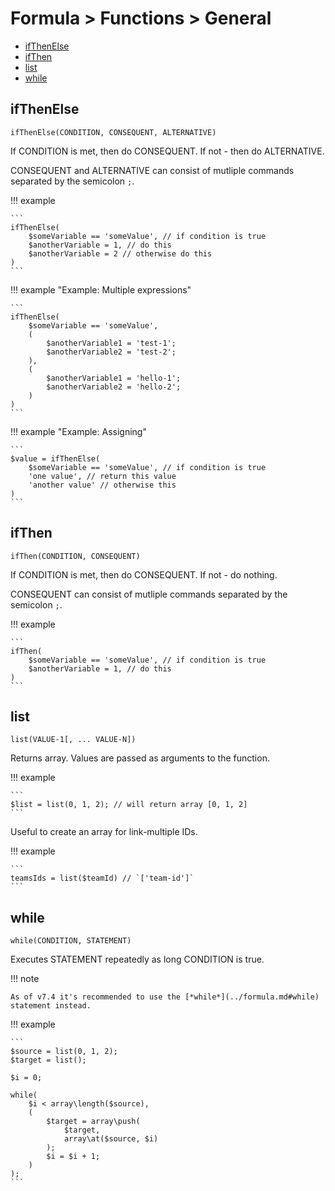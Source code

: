 # Formula > Functions > General

* [ifThenElse](#ifthenelse)
* [ifThen](#ifthen)
* [list](#list)
* [while](#while)

## ifThenElse

`ifThenElse(CONDITION, CONSEQUENT, ALTERNATIVE)`

If CONDITION is met, then do CONSEQUENT. If not - then do ALTERNATIVE.

CONSEQUENT and ALTERNATIVE can consist of mutliple commands separated by the semicolon `;`.

!!! example

    ```
    ifThenElse(
        $someVariable == 'someValue', // if condition is true
        $anotherVariable = 1, // do this
        $anotherVariable = 2 // otherwise do this
    )
    ```

!!! example "Example: Multiple expressions"

    ```
    ifThenElse(
        $someVariable == 'someValue',
        (
            $anotherVariable1 = 'test-1';
            $anotherVariable2 = 'test-2';
        ),
        (
            $anotherVariable1 = 'hello-1';
            $anotherVariable2 = 'hello-2';
        )
    )
    ```

!!! example "Example: Assigning"

    ```
    $value = ifThenElse(
        $someVariable == 'someValue', // if condition is true
        'one value', // return this value
        'another value' // otherwise this
    )
    ```

## ifThen

`ifThen(CONDITION, CONSEQUENT)`

If CONDITION is met, then do CONSEQUENT. If not - do nothing.

CONSEQUENT can consist of mutliple commands separated by the semicolon `;`.

!!! example

    ```
    ifThen(
        $someVariable == 'someValue', // if condition is true
        $anotherVariable = 1, // do this
    )
    ```

## list

`list(VALUE-1[, ... VALUE-N])` 

Returns array. Values are passed as arguments to the function.

!!! example

    ```
    $list = list(0, 1, 2); // will return array [0, 1, 2]
    ```

Useful to create an array for link-multiple IDs.

!!! example

    ```
    teamsIds = list($teamId) // `['team-id']`
    ```

## while

`while(CONDITION, STATEMENT)`

Executes STATEMENT repeatedly as long CONDITION is true.

!!! note

    As of v7.4 it's recommended to use the [*while*](../formula.md#while) statement instead.

!!! example

    ```
    $source = list(0, 1, 2);
    $target = list();

    $i = 0;

    while(
        $i < array\length($source),
        (
            $target = array\push(
                $target,
                array\at($source, $i)
            );
            $i = $i + 1;
        )
    );
    ```
